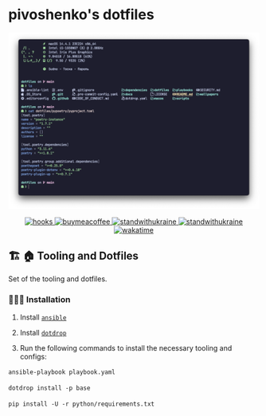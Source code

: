# pivoshenko's dotfiles

![iterm](https://raw.githubusercontent.com/pivoshenko/dotfiles/master/docs/assets/terminal.png)

<p align="center">
    <a href="https://github.com/volopivoshenko/dotfiles/blob/main/.pre-commit-config.yaml">
        <img alt="hooks" src="https://img.shields.io/badge/pre--commit-enabled-brightgreen?logo=pre-commit">
    </a>
    <a href="https://www.buymeacoffee.com/volopivoshenko" target="_blank">
        <img alt="buymeacoffee" src="https://img.shields.io/badge/buy_me_-a_coffee-ff6964?logo=buymeacoffee">
    </a>
    <a href="https://stand-with-ukraine.pp.ua/">
        <img alt="standwithukraine" src="https://img.shields.io/badge/Support-Ukraine-FFD500?style=flat&labelColor=005BBB">
    </a>
    <a href="https://stand-with-ukraine.pp.ua">
        <img alt="standwithukraine" src="https://img.shields.io/badge/made_in-Ukraine-ffd700.svg?labelColor=0057b7">
    </a>
    <a href="https://wakatime.com/badge/user/9862508c-0a86-427a-929c-46186f2d191a/project/24b39197-a8f6-4f01-80d7-3b47449a9d04">
        <img alt="wakatime" src="https://wakatime.com/badge/user/9862508c-0a86-427a-929c-46186f2d191a/project/24b39197-a8f6-4f01-80d7-3b47449a9d04.svg">
    </a>
</p>

## 🏗️ 🏠 Tooling and Dotfiles

Set of the tooling and dotfiles.

### 🧑🏻‍💻 Installation

1. Install [`ansible`][ansible]

2. Install [`dotdrop`][dotdrop]

3. Run the following commands to install the necessary tooling and configs:

```shell
ansible-playbook playbook.yaml

dotdrop install -p base

pip install -U -r python/requirements.txt
```

[ansible]: https://pypi.org/project/ansible

[dotdrop]: https://github.com/deadc0de6/dotdrop
